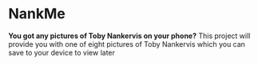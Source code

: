 # NankMe
<b> You got any pictures of Toby Nankervis on your phone?</b>
This project will provide you with one of eight pictures of Toby Nankervis which you can save to your device to view later

